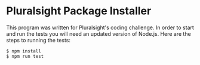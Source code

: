 # Pluralsight Package Installer

This program was written for Pluralsight's coding challenge. In order to start and run the tests you will need an updated version of Node.js. Here are the steps to running the tests:

```
$ npm install
$ npm run test
```
